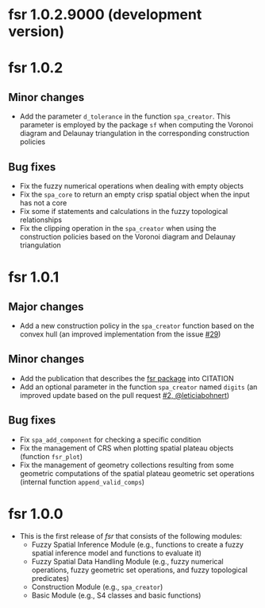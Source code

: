# fsr 1.0.2.9000 (development version)

# fsr 1.0.2

## Minor changes

- Add the parameter `d_tolerance` in the function `spa_creator`. This parameter is employed by the package `sf` when computing the Voronoi diagram and Delaunay triangulation in the corresponding construction policies

## Bug fixes

- Fix the fuzzy numerical operations when dealing with empty objects
- Fix the `spa_core` to return an empty crisp spatial object when the input has not a core
- Fix some if statements and calculations in the fuzzy topological relationships
- Fix the clipping operation in the `spa_creator` when using the construction policies based on the Voronoi diagram and Delaunay triangulation

# fsr 1.0.1

## Major changes

- Add a new construction policy in the `spa_creator` function based on the convex hull (an improved implementation from the issue [#29](https://github.com/accarniel/fsr/issues/29))

## Minor changes

- Add the publication that describes the [fsr package](https://dl.acm.org/doi/abs/10.1145/3474717.3484255) into CITATION
- Add an optional parameter in the function `spa_creator` named `digits` (an improved update based on the pull request [#2, @leticiabohnert](https://github.com/accarniel/fsr/pull/28))

## Bug fixes

- Fix `spa_add_component` for checking a specific condition
- Fix the management of CRS when plotting spatial plateau objects (function `fsr_plot`)
- Fix the management of geometry collections resulting from some geometric computations of the spatial plateau geometric set operations (internal function `append_valid_comps`)
  
# fsr 1.0.0

- This is the first release of _fsr_ that consists of the following modules:
  - Fuzzy Spatial Inference Module (e.g., functions to create a fuzzy spatial inference model and functions to evaluate it)
  - Fuzzy Spatial Data Handling Module (e.g., fuzzy numerical operations, fuzzy geometric set operations, and fuzzy topological predicates)
  - Construction Module (e.g., `spa_creator`)
  - Basic Module (e.g., S4 classes and basic functions)